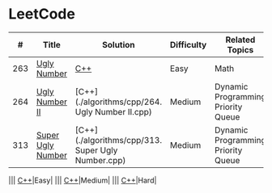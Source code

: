 LeetCode
========

| # | Title | Solution | Difficulty | Related Topics |
|---| ----- | -------- | ---------- | -------------- |
|263|[Ugly Number](https://leetcode.com/problems/ugly-number/)| [C++](./algorithms/cpp/263.cpp)|Easy|Math
|264|[Ugly Number II](https://leetcode.com/problems/ugly-number-ii/)| [C++](./algorithms/cpp/264. Ugly Number II.cpp)|Medium|Dynamic Programming Priority Queue
|313|[Super Ugly Number](https://leetcode.com/problems/ugly-number-ii/description/)| [C++](./algorithms/cpp/313. Super Ugly Number.cpp)|Medium|Dynamic Programming Priority Queue


||[]()| [C++](./algorithms/)|Easy|
||[]()| [C++](./algorithms/)|Medium|
||[]()| [C++](./algorithms/)|Hard|
